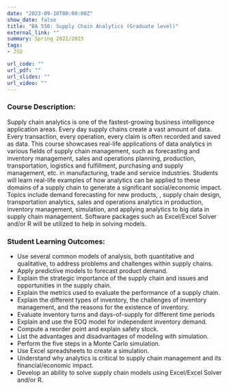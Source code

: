 ```yaml
---
date: "2023-09-10T00:00:00Z"
show_date: false
title: "BA 550: Supply Chain Analytics (Graduate level)"
external_link: ""
summary: Spring 2022/2023
tags:
- JSU

url_code: ""
url_pdf: ""
url_slides: ""
url_video: ""
---
```


### Course Description:
Supply chain analytics is one of the fastest-growing business intelligence application areas. Every day supply chains create a vast amount of data. Every transaction, every operation, every claim is often recorded and saved as data. This course showcases real-life applications of data analytics  in various fields of supply chain management, such as forecasting and inventory management, sales and operations planning, production, transportation, logistics and fulfillment, purchasing and supply management, etc. in manufacturing, trade and service industries. Students will learn real-life examples of how analytics can be applied to these domains of a supply chain to generate a significant social/economic impact. Topics include demand forecasting for new products, ,  supply chain design, transportation analytics, sales and operations analytics in production, inventory management, simulation, and  applying analytics to big data in  supply chain management. Software packages such as Excel/Excel Solver and/or R will be utilized to help in solving models.

### Student Learning Outcomes:

- Use several common models of analysis, both quantitative and qualitative, to address problems and challenges within supply chains.
- Apply predictive models to forecast product demand.
- Explain the strategic importance of the supply chain and issues and opportunities in the supply chain.
- Explain the metrics used to evaluate the performance of a supply chain.
- Explain the different types of inventory, the challenges of inventory management, and the reasons for the existence of inventory.
- Evaluate inventory turns and days-of-supply for different time periods 
- Explain and use the EOQ model for independent inventory demand.
- Compute a reorder point and explain safety stock.
- List the advantages and disadvantages of modeling with simulation.
- Perform the five steps in a Monte Carlo simulation.
- Use Excel spreadsheets to create a simulation.
- Understand why analytics is critical to supply chain management and its financial/economic impact.
- Develop an ability to  solve supply chain models using Excel/Excel Solver and/or R.
